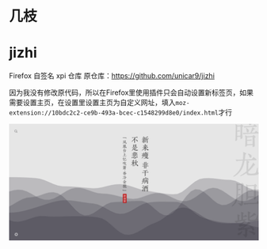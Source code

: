 # 几枝
# jizhi
Firefox 自签名 xpi 仓库 原仓库：https://github.com/unicar9/jizhi

因为我没有修改原代码，所以在Firefox里使用插件只会自动设置新标签页，如果需要设置主页，在设置里设置主页为自定义网址，填入`moz-extension://10bdc2c2-ce9b-493a-bcec-c1548299d8e0/index.html`才行

![123](./imgs/123.png)

